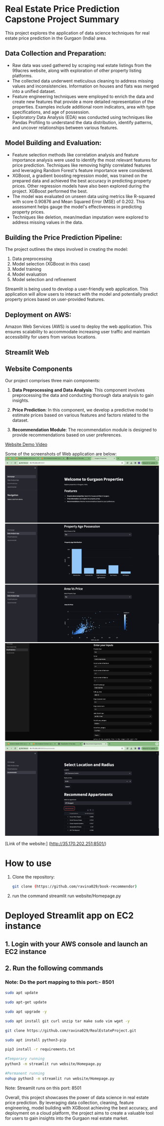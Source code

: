 # Real Estate Price Prediction Capstone Project Summary

This project explores the application of data science techniques for real estate price prediction in the Gurgaon (India) area.

## Data Collection and Preparation:

- Raw data was used gathered by scraping real estate listings from the 99acres website, along with exploration of other property listing platforms.
- The collected data underwent meticulous cleaning to address missing values and inconsistencies. Information on houses and flats was merged into a unified dataset.
- Feature engineering techniques were employed to enrich the data and create new features that provide a more detailed representation of the properties. Examples include additional room indicators, area with type specifications, and age of possession.
- Exploratory Data Analysis (EDA) was conducted using techniques like Pandas Profiling to understand the data distribution, identify patterns, and uncover relationships between various features.

## Model Building and Evaluation:

- Feature selection methods like correlation analysis and feature importance analysis were used to identify the most relevant features for price prediction. Techniques like removing highly correlated features and leveraging Random Forest's feature importance were considered.
- XGBoost, a gradient boosting regression model, was trained on the prepared data and achieved the best accuracy in predicting property prices. Other regression models have also been explored during the project. XGBoost performed the best.
- The model was evaluated on unseen data using metrics like R-squared with score 0.90876 and Mean Squared Error (MSE) of 0.202. This assessment helps gauge the model's effectiveness in predicting property prices.
- Techniques like deletion, mean/median imputation were explored to address missing values in the data.

## Building the Price Prediction Pipeline:

The project outlines the steps involved in creating the model:
1. Data preprocessing
2. Model selection (XGBoost in this case)
3. Model training
4. Model evaluation
5. Model selection and refinement 

Streamlit is being used to develop a user-friendly web application. This application will allow users to interact with the model and potentially predict property prices based on user-provided features.


## Deployment on AWS:

Amazon Web Services (AWS) is used to deploy the web application. This ensures scalability to accommodate increasing user traffic and maintain accessibility for users from various locations.


## Streamlit Web

## Website Components

Our project comprises three main components:

1. **Data Preprocessing and Data Analysis**: This component involves preprocessing the data and conducting thorough data analysis to gain insights.
2. **Price Prediction**: In this component, we develop a predictive model to estimate prices based on various features and factors related to the dataset.

3. **Recommendation Module**: The recommendation module is designed to provide recommendations based on user preferences.


[Website Demo Video](https://youtu.be/n9o6-aBAAVo)

Some of the screenshots of Web application are below:
![ Website screenshot](webscreenshots/Homepage.png)
![](webscreenshots/dataAnalysis.png)
![](webscreenshots/dataAnalysis2.png)
![](webscreenshots/priceprediction.png)
![](webscreenshots/Recommender.png)

[Link of the website:] (http://35.170.202.251:8501/) 



# How to use
1. Clone the repository:
   ```bash
   git clone (https://github.com/ravina029/book-recommendor)

2. run the command 
   streamlit run website/Homepage.py
 


# Deployed Streamlit app on EC2 instance

## 1. Login with your AWS console and launch an EC2 instance

## 2. Run the following commands

### Note: Do the port mapping to this port:- 8501

```bash
sudo apt update
```

```bash
sudo apt-get update
```

```bash
sudo apt upgrade -y
```

```bash
sudo apt install git curl unzip tar make sudo vim wget -y
```

```bash
git clone https://github.com/ravina029/RealEstateProject.git
```

```bash
sudo apt install python3-pip
```

```bash
pip3 install -r requirements.txt
```

```bash
#Temporary running
python3 -m streamlit run website/Homepage.py
```

```bash
#Permanent running
nohup python3 -m streamlit run website/Homepage.py
```

Note: Streamlit runs on this port: 8501


Overall, this project showcases the power of data science in real estate price prediction. By leveraging data collection, cleaning, feature engineering, model building with XGBoost achieving the best accuracy, and deployment on a cloud platform, the project aims to create a valuable tool for users to gain insights into the Gurgaon real estate market.

